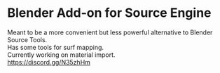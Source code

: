 # Blender Add-on for Source Engine
Meant to be a more convenient but less powerful alternative to Blender Source Tools.
<br>
Has some tools for surf mapping.
<br>
Currently working on material import.
<br>
https://discord.gg/N35zhHm
